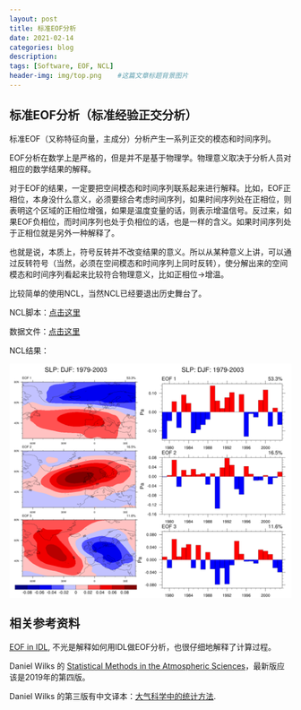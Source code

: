 ```yaml
---
layout: post
title: 标准EOF分析
date: 2021-02-14
categories: blog
description: 
tags: [Software, EOF, NCL]
header-img: img/top.png    #这篇文章标题背景图片
---
```


## 标准EOF分析（标准经验正交分析）

标准EOF（又称特征向量，主成分）分析产生一系列正交的模态和时间序列。

EOF分析在数学上是严格的，但是并不是基于物理学。物理意义取决于分析人员对相应的数学结果的解释。

对于EOF的结果，一定要把空间模态和时间序列联系起来进行解释。比如，EOF正相位，本身没什么意义，必须要综合考虑时间序列，如果时间序列处在正相位，则表明这个区域的正相位增强，如果是温度变量的话，则表示增温信号。反过来，如果EOF负相位，而时间序列也处于负相位的话，也是一样的含义。如果时间序列处于正相位就是另外一种解释了。

也就是说，本质上，符号反转并不改变结果的意义。所以从某种意义上讲，可以通过反转符号（当然，必须在空间模态和时间序列上同时反转），使分解出来的空间模态和时间序列看起来比较符合物理意义，比如正相位->增温。

比较简单的使用NCL，当然NCL已经要退出历史舞台了。

NCL脚本：[点击这里](https://www.ncl.ucar.edu/Applications/Scripts/eof_1.ncl)

数据文件：[点击这里](ftp://ftp.cdc.noaa.gov/Datasets/ncep.reanalysis.derived/surface/slp.mon.mean.nc)

NCL结果：

<center>
<p><img src="/img/eof_20210214.png" align="center"></p>
</center>

## 相关参考资料

[EOF in IDL](http://www.idlcoyote.com/code_tips/eof_analysis.html), 不光是解释如何用IDL做EOF分析，也很仔细地解释了计算过程。

Daniel Wilks 的 [Statistical Methods in the Atmospheric Sciences](https://www.elsevier.com/books/statistical-methods-in-the-atmospheric-sciences/wilks/978-0-12-815823-4)，最新版应该是2019年的第四版。

Daniel Wilks 的第三版有中文译本：[大气科学中的统计方法](https://item.jd.com/12403725.html).